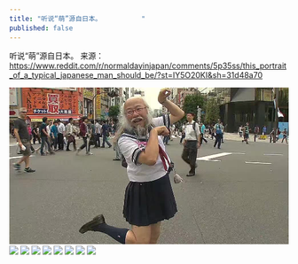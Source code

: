 ```yaml
---
title: "听说“萌”源自日本。          "
published: false
---
```

听说“萌”源自日本。          来源：https://www.reddit.com/r/normaldayinjapan/comments/5p35ss/this_portrait_of_a_typical_japanese_man_should_be/?st=IY5O20KI&sh=31d48a70

![](./1.jpg)
![](./2.jpg)
![](./3.jpg)
![](./4.jpg)
![](./5.jpg)
![](./6.jpg)
![](./7.jpg)
![](./8.jpg)
![](./9.jpg)
